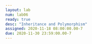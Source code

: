 ```yaml
---
layout: lab
num: lab06
ready: true
desc: "Inheritance and Polymorphism"
assigned: 2020-11-18 08:00:00.00-7
due: 2020-11-30 23:59:00.00-7
---
```



